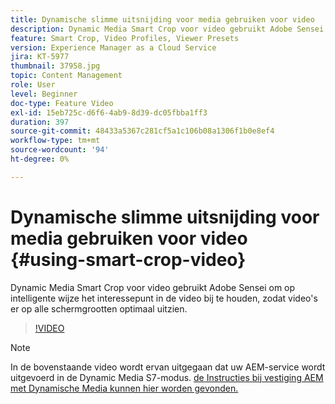 ```yaml
---
title: Dynamische slimme uitsnijding voor media gebruiken voor video
description: Dynamic Media Smart Crop voor video gebruikt Adobe Sensei om op intelligente wijze het interessepunt in de video bij te houden, zodat video's er op alle schermgrootten optimaal uitzien.
feature: Smart Crop, Video Profiles, Viewer Presets
version: Experience Manager as a Cloud Service
jira: KT-5977
thumbnail: 37958.jpg
topic: Content Management
role: User
level: Beginner
doc-type: Feature Video
exl-id: 15eb725c-d6f6-4ab9-8d39-dc05fbba1ff3
duration: 397
source-git-commit: 48433a5367c281cf5a1c106b08a1306f1b0e8ef4
workflow-type: tm+mt
source-wordcount: '94'
ht-degree: 0%

---
```


# Dynamische slimme uitsnijding voor media gebruiken voor video {#using-smart-crop-video}

Dynamic Media Smart Crop voor video gebruikt Adobe Sensei om op intelligente wijze het interessepunt in de video bij te houden, zodat video&#39;s er op alle schermgrootten optimaal uitzien.

>[!VIDEO](https://video.tv.adobe.com/v/37958?quality=12&learn=on)

>[!NOTE]
>
>In de bovenstaande video wordt ervan uitgegaan dat uw AEM-service wordt uitgevoerd in de Dynamic Media S7-modus. [ de Instructies bij vestiging AEM met Dynamische Media kunnen hier worden gevonden.](https://experienceleague.adobe.com/docs/experience-manager-cloud-service/assets/dynamicmedia/config-dm.html?lang=nl-NL)
